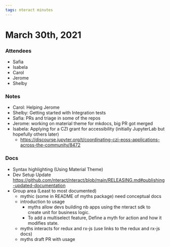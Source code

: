 ```yaml
---
tags: nteract minutes
---
```


# March 30th, 2021

### Attendees
- Safia
- Isabela
- Carol
- Jerome
- Shelby

### Notes

- Carol: Helping Jerome
- Shelby: Getting started with Integration tests
- Safia: PRs and triage in some of the repos
- Jerome: working on material theme for mkdocs, big PR got merged
- Isabela: Applying for a CZI grant for accessibility (initially JupyterLab but hopefully others later)
    - https://discourse.jupyter.org/t/coordinating-czi-eoss-applications-across-the-community/8472

### Docs

- Syntax highlighting (Using Material Theme)
- Dev Setup Update https://github.com/nteract/nteract/blob/main/RELEASING.md#publishing-updated-documentation
- Group area (Least to most documented)
    - mythic (some in README of myths package) need conceptual docs
    - introduction to usage
        - myths allow devs building nb apps using the nteract sdk to create unit for business logic.
        - To add a multiselect feature, Define a myth for action and how it modifies state.
    - myths interacts for redux and rx-js (use links to the redux and rx-js docs)
    - myths draft PR with usage

